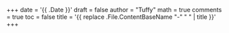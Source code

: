 +++
date = '{{ .Date }}'
draft = false
author = "Tuffy"
math = true 
comments = true
toc = false
title = '{{ replace .File.ContentBaseName "-" " " | title }}'
+++





